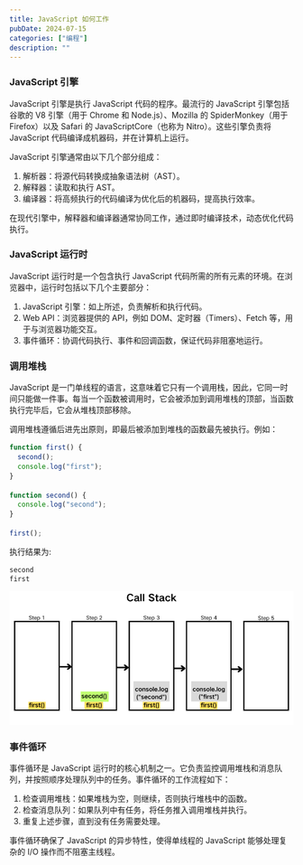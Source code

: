 ```yaml
---
title: JavaScript 如何工作
pubDate: 2024-07-15
categories: ["编程"]
description: ""
---
```


### JavaScript 引擎

JavaScript 引擎是执行 JavaScript 代码的程序。最流行的 JavaScript 引擎包括谷歌的 V8 引擎（用于 Chrome 和 Node.js）、Mozilla 的 SpiderMonkey（用于 Firefox）以及 Safari 的 JavaScriptCore（也称为 Nitro）。这些引擎负责将 JavaScript 代码编译成机器码，并在计算机上运行。

JavaScript 引擎通常由以下几个部分组成：

1. 解析器：将源代码转换成抽象语法树（AST）。
2. 解释器：读取和执行 AST。
3. 编译器：将高频执行的代码编译为优化后的机器码，提高执行效率。

在现代引擎中，解释器和编译器通常协同工作，通过即时编译技术，动态优化代码执行。

### JavaScript 运行时

JavaScript 运行时是一个包含执行 JavaScript 代码所需的所有元素的环境。在浏览器中，运行时包括以下几个主要部分：

1. JavaScript 引擎：如上所述，负责解析和执行代码。
2. Web API：浏览器提供的 API，例如 DOM、定时器（Timers）、Fetch 等，用于与浏览器功能交互。
3. 事件循环：协调代码执行、事件和回调函数，保证代码非阻塞地运行。

### 调用堆栈

JavaScript 是一门单线程的语言，这意味着它只有一个调用栈，因此，它同一时间只能做一件事。每当一个函数被调用时，它会被添加到调用堆栈的顶部，当函数执行完毕后，它会从堆栈顶部移除。

调用堆栈遵循后进先出原则，即最后被添加到堆栈的函数最先被执行。例如：

```js
function first() {
  second();
  console.log("first");
}

function second() {
  console.log("second");
}

first();
```

执行结果为:

```
second
first
```

![alt text](CallStack.png)

### 事件循环

事件循环是 JavaScript 运行时的核心机制之一。它负责监控调用堆栈和消息队列，并按照顺序处理队列中的任务。事件循环的工作流程如下：

1. 检查调用堆栈：如果堆栈为空，则继续，否则执行堆栈中的函数。
2. 检查消息队列：如果队列中有任务，将任务推入调用堆栈并执行。
3. 重复上述步骤，直到没有任务需要处理。

事件循环确保了 JavaScript 的异步特性，使得单线程的 JavaScript 能够处理复杂的 I/O 操作而不阻塞主线程。
